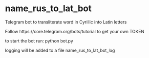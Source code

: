 # name_rus_to_lat_bot
Telegram bot to transliterate word in Cyrillic into Latin letters

<p>Follow https://core.telegram.org/bots/tutorial 
to get your own TOKEN


<p>to start the bot run:
python bot.py

logging will be added to a file name_rus_to_lat_bot_log
